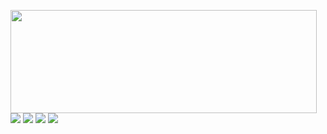 <p>
  <img align="left" width="490" height="165" src="https://github-readme-stats.vercel.app/api?username=MiYazJE&show_icons=true&theme=radical"/>
  <p>
    <img src="http://views.whatilearened.today/views/github/MiYazJE/views.svg"/>
    <a href="https://github.com/MiYazJE/"><img src="https://img.shields.io/github/followers/MrStanDu33?color=%234CC61E&label=GitHub%20Followers%20%3A"/></a>
    <img src="https://img.shields.io/badge/Front End-React.js-42b883"/>
    <img src="https://img.shields.io/badge/Back End-Nodejs-f55247"/>
  </p>
</p><br/><br/>
